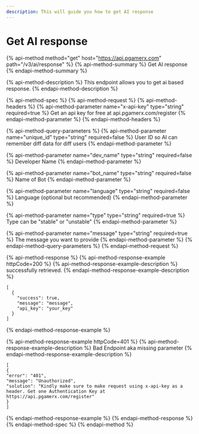 ```yaml
---
description: This will guide you how to get AI response
---
```


# Get AI response

{% api-method method="get" host="https://api.pgamerx.com" path="/v3/ai/response" %}
{% api-method-summary %}
Get AI response
{% endapi-method-summary %}

{% api-method-description %}
This endpoint allows you to get ai based response.
{% endapi-method-description %}

{% api-method-spec %}
{% api-method-request %}
{% api-method-headers %}
{% api-method-parameter name="x-api-key" type="string" required=true %}
Get an api key for free at api.pgamerx.com/register
{% endapi-method-parameter %}
{% endapi-method-headers %}

{% api-method-query-parameters %}
{% api-method-parameter name="unique\_id" type="string" required=false %}
User ID so AI can remember diff data for diff users
{% endapi-method-parameter %}

{% api-method-parameter name="dev\_name" type="string" required=false %}
Developer Name
{% endapi-method-parameter %}

{% api-method-parameter name="bot\_name" type="string" required=false %}
Name of Bot
{% endapi-method-parameter %}

{% api-method-parameter name="language" type="string" required=false %}
Language \(optional but recommended\)
{% endapi-method-parameter %}

{% api-method-parameter name="type" type="string" required=true %}
Type can be "stable" or "unstable"
{% endapi-method-parameter %}

{% api-method-parameter name="message" type="string" required=true %}
The message you want to provide
{% endapi-method-parameter %}
{% endapi-method-query-parameters %}
{% endapi-method-request %}

{% api-method-response %}
{% api-method-response-example httpCode=200 %}
{% api-method-response-example-description %}
successfully retrieved.
{% endapi-method-response-example-description %}

```
[
  {
    "success": true,
    "message": "message",
    "api_key": "your_key"
  }
]   
```
{% endapi-method-response-example %}

{% api-method-response-example httpCode=401 %}
{% api-method-response-example-description %}
Bad Endpoint aka missing parameter 
{% endapi-method-response-example-description %}

```
[
{
"error": "401",
"message": "Unauthorized",
"solution": "Kindly make sure to make request using x-api-key as a header. Get one Authentication Key at https://api.pgamerx.com/register"
}
]
```
{% endapi-method-response-example %}
{% endapi-method-response %}
{% endapi-method-spec %}
{% endapi-method %}



